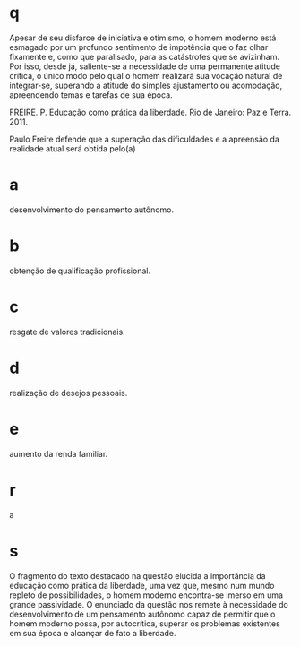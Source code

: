 # q
Apesar de seu disfarce de iniciativa e otimismo, o homem moderno está esmagado por um profundo sentimento de impotência que o faz olhar fixamente e, como que paralisado, para as catástrofes que se avizinham. Por isso, desde já, saliente-se a necessidade de uma permanente atitude crítica, o único modo pelo qual o homem realizará sua vocação natural de integrar-se, superando a atitude do simples ajustamento ou acomodação, apreendendo temas e tarefas de sua época.

FREIRE. P. Educação como prática da liberdade. Rio de Janeiro: Paz e Terra. 2011.

Paulo Freire defende que a superação das dificuldades e a apreensão da realidade atual será obtida pelo(a)

# a
desenvolvimento do pensamento autônomo.

# b
obtenção de qualificação profissional.

# c
resgate de valores tradicionais.

# d
realização de desejos pessoais.

# e
aumento da renda familiar.

# r
a

# s
O fragmento do texto destacado na questão elucida a importância da educação como prática da liberdade, uma vez que, mesmo num mundo repleto de possibilidades, o homem moderno encontra-se imerso em uma grande passividade. O enunciado da questão nos remete à necessidade do desenvolvimento de um pensamento autônomo capaz de permitir que o homem moderno possa, por autocrítica, superar os problemas existentes em sua época e alcançar de fato a liberdade.
